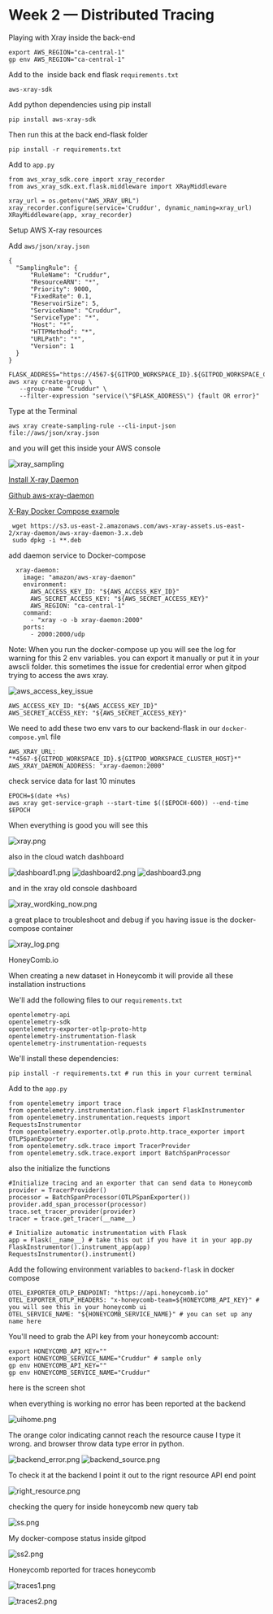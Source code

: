 # Week 2 — Distributed Tracing

Playing with Xray inside the back-end 

```
export AWS_REGION="ca-central-1"
gp env AWS_REGION="ca-central-1"
```

Add to the  inside back end flask `requirements.txt`

```
aws-xray-sdk
```

Add python dependencies using pip install 
```
pip install aws-xray-sdk
```

Then run this at the back end-flask folder

```
pip install -r requirements.txt
```

Add to `app.py`

```
from aws_xray_sdk.core import xray_recorder
from aws_xray_sdk.ext.flask.middleware import XRayMiddleware

xray_url = os.getenv("AWS_XRAY_URL")
xray_recorder.configure(service='Cruddur', dynamic_naming=xray_url)
XRayMiddleware(app, xray_recorder)
```

Setup AWS X-ray resources 

Add `aws/json/xray.json`

```
{
  "SamplingRule": {
      "RuleName": "Cruddur",
      "ResourceARN": "*",
      "Priority": 9000,
      "FixedRate": 0.1,
      "ReservoirSize": 5,
      "ServiceName": "Cruddur",
      "ServiceType": "*",
      "Host": "*",
      "HTTPMethod": "*",
      "URLPath": "*",
      "Version": 1
  }
}
```

```
FLASK_ADDRESS="https://4567-${GITPOD_WORKSPACE_ID}.${GITPOD_WORKSPACE_CLUSTER_HOST}"
aws xray create-group \
   --group-name "Cruddur" \
   --filter-expression "service(\"$FLASK_ADDRESS\") {fault OR error}"
```

Type at the Terminal 

```
aws xray create-sampling-rule --cli-input-json file://aws/json/xray.json
```
and you will get this inside your AWS console 

![xray_sampling](assets/xray_sampling_group.png)

[Install X-ray Daemon](https://docs.aws.amazon.com/xray/latest/devguide/xray-daemon.html)

[Github aws-xray-daemon](https://github.com/aws/aws-xray-daemon) 

[X-Ray Docker Compose example](https://github.com/marjamis/xray/blob/master/docker-compose.yml)

```
 wget https://s3.us-east-2.amazonaws.com/aws-xray-assets.us-east-2/xray-daemon/aws-xray-daemon-3.x.deb
 sudo dpkg -i **.deb
```

add daemon service to Docker-compose

```
  xray-daemon:
    image: "amazon/aws-xray-daemon"
    environment:
      AWS_ACCESS_KEY_ID: "${AWS_ACCESS_KEY_ID}"
      AWS_SECRET_ACCESS_KEY: "${AWS_SECRET_ACCESS_KEY}"
      AWS_REGION: "ca-central-1"
    command:
      - "xray -o -b xray-daemon:2000"
    ports:
      - 2000:2000/udp
```
Note: When you run the docker-compose up you will see the log for warning for this 2 env variables. you can export it manually or put it in your awscli folder. this sometimes the issue for credential error when gitpod trying to access the aws xray. 

![aws_access_key_issue](assets/gitpod_aws_access_key_issue_xray.png)


```
AWS_ACCESS_KEY_ID: "${AWS_ACCESS_KEY_ID}"
AWS_SECRET_ACCESS_KEY: "${AWS_SECRET_ACCESS_KEY}"

```

We need to add these two env vars to our backend-flask in our `docker-compose.yml` file
```
AWS_XRAY_URL: "*4567-${GITPOD_WORKSPACE_ID}.${GITPOD_WORKSPACE_CLUSTER_HOST}*"
AWS_XRAY_DAEMON_ADDRESS: "xray-daemon:2000"
```

check service data for last 10 minutes


```
EPOCH=$(date +%s)
aws xray get-service-graph --start-time $(($EPOCH-600)) --end-time $EPOCH
```

When everything is good you will see this 

![xray.png](assets/xray.png)

also in the cloud watch dashboard 

![dashboard1.png](assets/xray_dashboard1.png)
![dashboard2.png](assets/xray_dashboard2.png)
![dashboard3.png](assets/xray_dashboard3.png)

and in the xray old console dashboard 

![xray_wordking_now.png](assets/xray_working_now.png)

a great place to troubleshoot and debug if you having issue is the docker-compose container 

![xray_log.png](assets/xray_log.png)


HoneyComb.io

When creating a new dataset in Honeycomb it will provide all these installation instructions

We'll add the following files to our `requirements.txt`

```
opentelemetry-api 
opentelemetry-sdk 
opentelemetry-exporter-otlp-proto-http 
opentelemetry-instrumentation-flask 
opentelemetry-instrumentation-requests
```

We'll install these dependencies:
```
pip install -r requirements.txt # run this in your current terminal
```


Add to the `app.py`
```
from opentelemetry import trace
from opentelemetry.instrumentation.flask import FlaskInstrumentor
from opentelemetry.instrumentation.requests import RequestsInstrumentor
from opentelemetry.exporter.otlp.proto.http.trace_exporter import OTLPSpanExporter
from opentelemetry.sdk.trace import TracerProvider
from opentelemetry.sdk.trace.export import BatchSpanProcessor

```

also the initialize the functions
```
#Initialize tracing and an exporter that can send data to Honeycomb
provider = TracerProvider()
processor = BatchSpanProcessor(OTLPSpanExporter())
provider.add_span_processor(processor)
trace.set_tracer_provider(provider)
tracer = trace.get_tracer(__name__)
```


```
# Initialize automatic instrumentation with Flask
app = Flask(__name__) # take this out if you have it in your app.py
FlaskInstrumentor().instrument_app(app)
RequestsInstrumentor().instrument()

```

Add the following environment variables to `backend-flask` in docker compose

```
OTEL_EXPORTER_OTLP_ENDPOINT: "https://api.honeycomb.io"
OTEL_EXPORTER_OTLP_HEADERS: "x-honeycomb-team=${HONEYCOMB_API_KEY}" # you will see this in your honeycomb ui
OTEL_SERVICE_NAME: "${HONEYCOMB_SERVICE_NAME}" # you can set up any name here 

```

You'll need to grab the API key from your honeycomb account:
```
export HONEYCOMB_API_KEY=""
export HONEYCOMB_SERVICE_NAME="Cruddur" # sample only 
gp env HONEYCOMB_API_KEY=""
gp env HONEYCOMB_SERVICE_NAME="Cruddur"

```

here is the screen shot 

when everything is working no error has been reported at the backend

![uihome.png](assets/uihome.png)

The orange color indicating cannot reach the resource cause I type it wrong.
and browser throw data type error in python.

![backend_error.png](assets/working_honey_but_error_in_backend.png)
![backend_source.png](assets/backend_http_source.png)

To check it at the backend I point it out to the rignt resource API end point

![right_resource.png](assets/pointing_the_right_resource.png)

checking the query for inside honeycomb new query tab 

![ss.png](assets/Screenshot%20at%202023-03-04%2022-52-44.png)

My docker-compose status inside gitpod

![ss2.png](assets/Screenshot%20at%202023-03-04%2022-55-20.png)

Honeycomb reported for traces honeycomb  

![traces1.png](assets/success_honeycomb.png)

![traces2.png](assets/traces.png)




